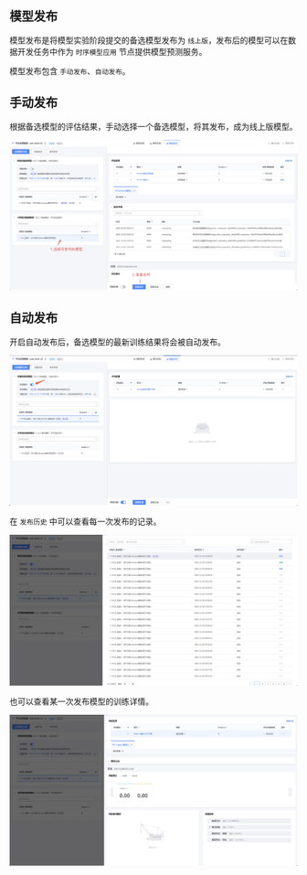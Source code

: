 模型发布
----

模型发布是将模型实验阶段提交的备选模型发布为 `线上版`，发布后的模型可以在数据开发任务中作为 `时序模型应用` 节点提供模型预测服务。

模型发布包含 `手动发布`、`自动发布`。

## 手动发布
根据备选模型的评估结果，手动选择一个备选模型，将其发布，成为线上版模型。

![-w1917](media/16384487836596.jpg)


## 自动发布
开启自动发布后，备选模型的最新训练结果将会被自动发布。

![-w1919](media/16385060234879.jpg)

在 `发布历史` 中可以查看每一次发布的记录。

![-w1918](media/16385060557066.jpg)

也可以查看某一次发布模型的训练详情。

![-w1919](media/16385062429900.jpg)

    